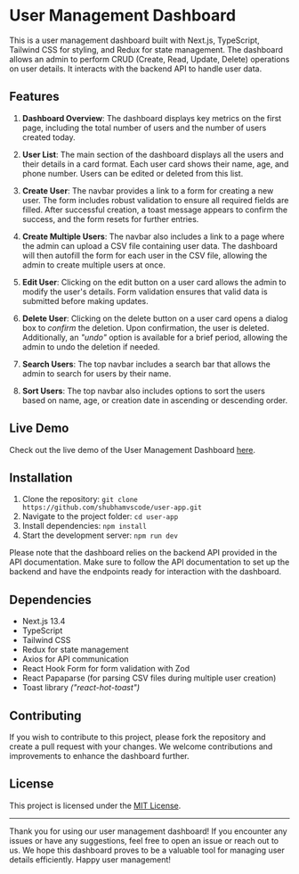 # User Management Dashboard

This is a user management dashboard built with Next.js, TypeScript, Tailwind CSS for styling, and Redux for state management. The dashboard allows an admin to perform CRUD (Create, Read, Update, Delete) operations on user details. It interacts with the backend API to handle user data.

## Features

1. **Dashboard Overview**: The dashboard displays key metrics on the first page, including the total number of users and the number of users created today.

2. **User List**: The main section of the dashboard displays all the users and their details in a card format. Each user card shows their name, age, and phone number. Users can be edited or deleted from this list.

3. **Create User**: The navbar provides a link to a form for creating a new user. The form includes robust validation to ensure all required fields are filled. After successful creation, a toast message appears to confirm the success, and the form resets for further entries.

4. **Create Multiple Users**: The navbar also includes a link to a page where the admin can upload a CSV file containing user data. The dashboard will then autofill the form for each user in the CSV file, allowing the admin to create multiple users at once.

5. **Edit User**: Clicking on the edit button on a user card allows the admin to modify the user's details. Form validation ensures that valid data is submitted before making updates.

6. **Delete User**: Clicking on the delete button on a user card opens a dialog box to *confirm* the deletion. Upon confirmation, the user is deleted. Additionally, an *"undo"* option is available for a brief period, allowing the admin to undo the deletion if needed.

7. **Search Users**: The top navbar includes a search bar that allows the admin to search for users by their name.

8. **Sort Users**: The top navbar also includes options to sort the users based on name, age, or creation date in ascending or descending order.

## Live Demo

Check out the live demo of the User Management Dashboard [here](https://user-app-nine-cyan.vercel.app/).

## Installation

1. Clone the repository: `git clone https://github.com/shubhamvscode/user-app.git`
2. Navigate to the project folder: `cd user-app`
3. Install dependencies: `npm install`
4. Start the development server: `npm run dev`

Please note that the dashboard relies on the backend API provided in the API documentation. Make sure to follow the API documentation to set up the backend and have the endpoints ready for interaction with the dashboard.

## Dependencies

- Next.js 13.4
- TypeScript
- Tailwind CSS
- Redux for state management
- Axios for API communication
- React Hook Form for form validation with Zod
- React Papaparse (for parsing CSV files during multiple user creation)
- Toast library *("react-hot-toast")*

## Contributing

If you wish to contribute to this project, please fork the repository and create a pull request with your changes. We welcome contributions and improvements to enhance the dashboard further.

## License

This project is licensed under the [MIT License](LICENSE.md).

---

Thank you for using our user management dashboard! If you encounter any issues or have any suggestions, feel free to open an issue or reach out to us. We hope this dashboard proves to be a valuable tool for managing user details efficiently. Happy user management!

